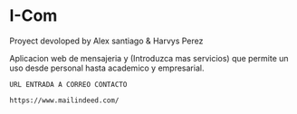 # I-Com

Proyect devoloped by Alex santiago & Harvys Perez

Aplicacion web de mensajeria y (Introduzca mas servicios)
que permite un uso desde personal hasta academico y empresarial.

```
URL ENTRADA A CORREO CONTACTO

https://www.mailindeed.com/
```
